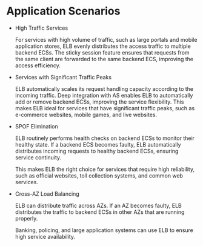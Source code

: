 # Application Scenarios<a name="en-us_elb_01_0009"></a>

-   High Traffic Services

    For services with high volume of traffic, such as large portals and mobile application stores, ELB evenly distributes the access traffic to multiple backend ECSs. The sticky session feature ensures that requests from the same client are forwarded to the same backend ECS, improving the access efficiency.

-   Services with Significant Traffic Peaks

    ELB automatically scales its request handling capacity according to the incoming traffic. Deep integration with AS enables ELB to automatically add or remove backend ECSs, improving the service flexibility. This makes ELB ideal for services that have significant traffic peaks, such as e-commerce websites, mobile games, and live websites.

-   SPOF Elimination

    ELB routinely performs health checks on backend ECSs to monitor their healthy state. If a backend ECS becomes faulty, ELB automatically distributes incoming requests to healthy backend ECSs, ensuring service continuity.

    This makes ELB the right choice for services that require high reliability, such as official websites, toll collection systems, and common web services.

-   Cross-AZ Load Balancing

    ELB can distribute traffic across AZs. If an AZ becomes faulty, ELB distributes the traffic to backend ECSs in other AZs that are running properly.

    Banking, policing, and large application systems can use ELB to ensure high service availability.


